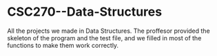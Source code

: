 # CSC270--Data-Structures
All the projects we made in Data Structures. The proffesor provided the skeleton of the program and the test file, and we filled in most of the functions to make them work correctly.
